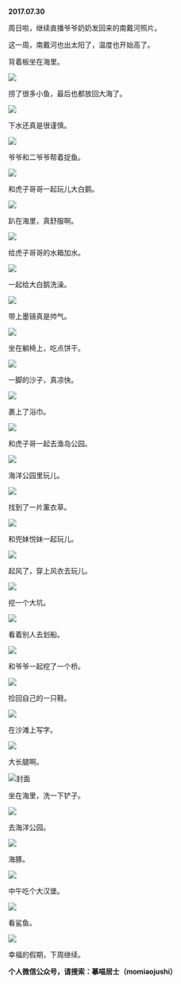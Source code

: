 
          
**2017.07.30**

周日啦，继续直播爷爷奶奶发回来的南戴河照片。

这一周，南戴河也出太阳了，温度也开始高了。

背着板坐在海里。


![](//upload-images.jianshu.io/upload_images/51001-e36521efd71191f6.JPG)


捞了很多小鱼，最后也都放回大海了。


![](//upload-images.jianshu.io/upload_images/51001-d5f0cd6adcf5b26c.JPG)


下水还真是很谨慎。


![](//upload-images.jianshu.io/upload_images/51001-6e748d99d3e17bdc.JPG)


爷爷和二爷爷帮着捉鱼。


![](//upload-images.jianshu.io/upload_images/51001-bfa21195c977c7e9.JPG)


和虎子哥哥一起玩儿大白鹅。


![](//upload-images.jianshu.io/upload_images/51001-91a8110fced684a1.JPG)


趴在海里，真舒服啊。


![](//upload-images.jianshu.io/upload_images/51001-243732bf842344b3.JPG)


给虎子哥哥的水箱加水。


![](//upload-images.jianshu.io/upload_images/51001-f0cb02077eab805f.JPG)


一起给大白鹅洗澡。


![](//upload-images.jianshu.io/upload_images/51001-c92f89da947fa86d.JPG)


带上墨镜真是帅气。


![](//upload-images.jianshu.io/upload_images/51001-22e7d861a590a6ed.JPG)


坐在躺椅上，吃点饼干。


![](//upload-images.jianshu.io/upload_images/51001-ed8484e274c39bb3.JPG)


一脚的沙子，真凉快。


![](//upload-images.jianshu.io/upload_images/51001-fefbd1134c71cd6e.JPG)


裹上了浴巾。


![](//upload-images.jianshu.io/upload_images/51001-893f9c09f220fb98.JPG)


和虎子哥一起去渔岛公园。


![](//upload-images.jianshu.io/upload_images/51001-2ab9cfd1936e04f0.JPG)


海洋公园里玩儿。


![](//upload-images.jianshu.io/upload_images/51001-09234eee3d1484bb.JPG)


找到了一片薰衣草。


![](//upload-images.jianshu.io/upload_images/51001-355b1e7c15671e88.JPG)


和兜妹悦妹一起玩儿。


![](//upload-images.jianshu.io/upload_images/51001-76a01b5ced87f937.JPG)


起风了，穿上风衣去玩儿。


![](//upload-images.jianshu.io/upload_images/51001-677b4178b4c35a32.JPG)


挖一个大坑。


![](//upload-images.jianshu.io/upload_images/51001-abd7b1e6bbdd540c.JPG)


看着别人去划船。


![](//upload-images.jianshu.io/upload_images/51001-e2e02892201cd405.JPG)


和爷爷一起挖了一个桥。


![](//upload-images.jianshu.io/upload_images/51001-de7eb76f756e98a6.JPG)


捡回自己的一只鞋。


![](//upload-images.jianshu.io/upload_images/51001-b512352f92e34a71.JPG)


在沙滩上写字。


![](//upload-images.jianshu.io/upload_images/51001-eb5cc373c46fe589.JPG)


大长腿啊。


![](//upload-images.jianshu.io/upload_images/51001-6599533c99945271.JPG)封面


坐在海里，洗一下铲子。


![](//upload-images.jianshu.io/upload_images/51001-567116ff9c8f9542.JPG)


去海洋公园。


![](//upload-images.jianshu.io/upload_images/51001-80466dbb33ed67e5.JPG)


海豚。


![](//upload-images.jianshu.io/upload_images/51001-ddba580eb3f48655.JPG)


中午吃个大汉堡。


![](//upload-images.jianshu.io/upload_images/51001-8b54b75d64b527f9.JPG)


看鲨鱼。


![](//upload-images.jianshu.io/upload_images/51001-08dfbd665c895b51.JPG)


幸福的假期，下周继续。


**个人微信公众号，请搜索：摹喵居士（momiaojushi）**

        
